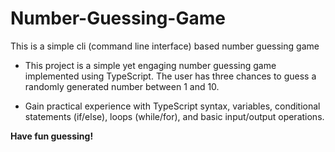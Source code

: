 # Number-Guessing-Game

This is a simple cli (command line interface) based number guessing game

- This project is a simple yet engaging number guessing game implemented using TypeScript. The user has three chances to guess a randomly generated number between 1 and 10.

- Gain practical experience with TypeScript syntax, variables, conditional statements (if/else), loops (while/for), and basic input/output operations.

**Have fun guessing!**

